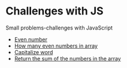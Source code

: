 # Challenges with JS

Small problems-challenges with JavaScript

* [Even number]()
* [How many even numbers in array]()
* [Capitalize word]()
* [Return the sum of the numbers in the array]()
